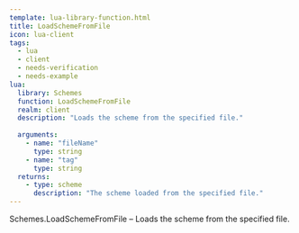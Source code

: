 ```yaml
---
template: lua-library-function.html
title: LoadSchemeFromFile
icon: lua-client
tags:
  - lua
  - client
  - needs-verification
  - needs-example
lua:
  library: Schemes
  function: LoadSchemeFromFile
  realm: client
  description: "Loads the scheme from the specified file."
  
  arguments:
    - name: "fileName"
      type: string
    - name: "tag"
      type: string
  returns:
    - type: scheme
      description: "The scheme loaded from the specified file."
---
```


<div class="lua__search__keywords">
Schemes.LoadSchemeFromFile &#x2013; Loads the scheme from the specified file.
</div>
